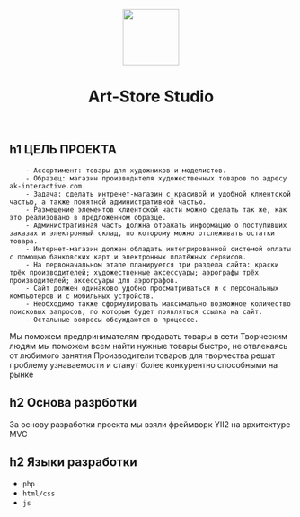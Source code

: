 <p align="center">
    <a href="https://github.com/yiisoft" target="_blank">
        <img src="https://art-store-studio.herokuapp.com" height="100px">
    </a>
    <h1 align="center">Art-Store Studio</h1>
    <br>
</p>







h1 ЦЕЛЬ ПРОЕКТА
---------------

		- Ассортимент: товары для художников и моделистов.
		- Образец: магазин производителя художественных товаров по адресу ak-interactive.com.
		- Задача: сделать интренет-магазин с красивой и удобной клиентской частью, а также понятной административной частью.
		- Размещение элементов клиентской части можно сделать так же, как это реализовано в предложенном образце.
		- Административная часть должна отражать информацию о поступивших заказах и электронный склад, по которому можно отслеживать остатки товара. 
		- Интернет-магазин должен обладать интегрированной системой оплаты с помощью банковских карт и электронных платёжных сервисов.
		- На первоначальном этапе планируется три раздела сайта: краски трёх производителей; художественные аксессуары; аэрографы трёх производителей; аксессуары для аэрографов. 
		- Сайт должен одинаково удобно просматриваться и с персональных компьютеров и с мобильных устройств.
		- Необходимо также сформулировать максимально возможное количество поисковых запросов, по которым будет появляться ссылка на сайт.
		- Остальные вопросы обсуждаются в процессе.






Мы поможем предпринимателям продавать товары в сети
Творческим людям мы поможем всем найти нужные товары быстро, не
отвлекаясь от любимого занятия
Производители товаров для творчества решат проблему узнаваемости и станут более конкурентно способными на рынке


h2 Основа разрботки
-------------------

За основу разработки проекта мы взяли фреймворк YII2 на архитектуре MVC


h2 Языки разработки
-------------------

- `php`
- `html/css`
- `js`



